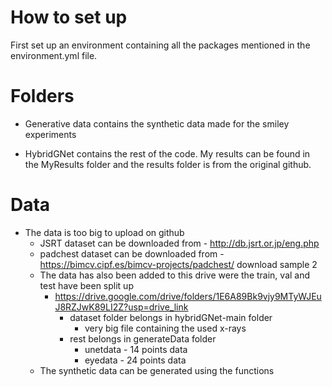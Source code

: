# How to set up 

First set up an environment containing all the packages mentioned in the environment.yml file. 

# Folders 
- Generative data contains the synthetic data made for the smiley experiments

- HybridGNet contains the rest of the code. My results can be found in the MyResults folder and the results folder is from the original github.
# Data
- The data is too big to upload on github
  - JSRT dataset can be downloaded from - http://db.jsrt.or.jp/eng.php
  - padchest dataset can be downloaded from - https://bimcv.cipf.es/bimcv-projects/padchest/ download sample 2
  - The data has also been added to this drive were the train, val and test have been split up
    - https://drive.google.com/drive/folders/1E6A89Bk9vjy9MTyWJEuJ8RZJwK89LI2Z?usp=drive_link
       - dataset folder belongs in hybridGNet-main folder
           - very big file containing the used x-rays
       - rest belongs in generateData folder
           - unetdata - 14 points data
           - eyedata - 24 points data
   - The synthetic data can be generated using the functions
